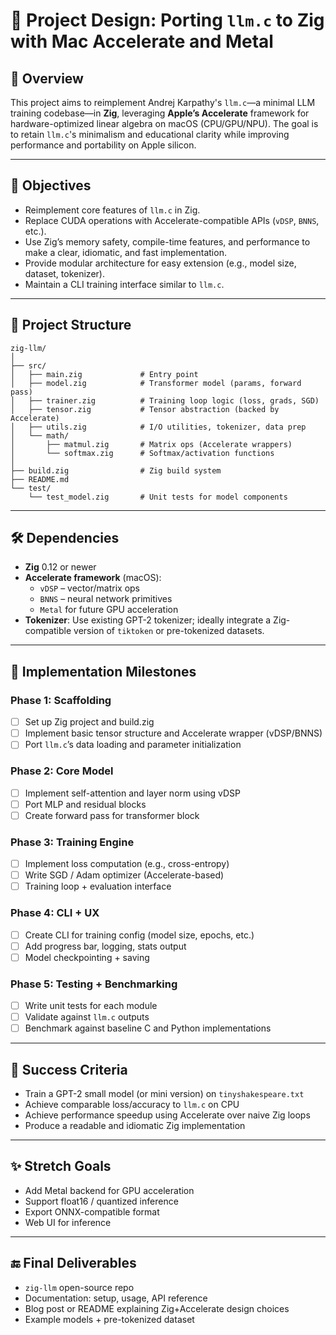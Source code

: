 # 🚀 Project Design: Porting `llm.c` to Zig with Mac Accelerate and Metal

## 📘 Overview

This project aims to reimplement Andrej Karpathy's `llm.c`—a minimal LLM training codebase—in **Zig**, leveraging **Apple’s Accelerate** framework for hardware-optimized linear algebra on macOS (CPU/GPU/NPU). The goal is to retain `llm.c`'s minimalism and educational clarity while improving performance and portability on Apple silicon.

---

## 🎯 Objectives

- Reimplement core features of `llm.c` in Zig.
- Replace CUDA operations with Accelerate-compatible APIs (`vDSP`, `BNNS`, etc.).
- Use Zig’s memory safety, compile-time features, and performance to make a clear, idiomatic, and fast implementation.
- Provide modular architecture for easy extension (e.g., model size, dataset, tokenizer).
- Maintain a CLI training interface similar to `llm.c`.

---

## 🧱 Project Structure

```
zig-llm/
│
├── src/
│   ├── main.zig             # Entry point
│   ├── model.zig            # Transformer model (params, forward pass)
│   ├── trainer.zig          # Training loop logic (loss, grads, SGD)
│   ├── tensor.zig           # Tensor abstraction (backed by Accelerate)
│   ├── utils.zig            # I/O utilities, tokenizer, data prep
│   └── math/
│       ├── matmul.zig       # Matrix ops (Accelerate wrappers)
│       └── softmax.zig      # Softmax/activation functions
│
├── build.zig                # Zig build system
├── README.md
└── test/
    └── test_model.zig       # Unit tests for model components
```

---

## 🛠️ Dependencies

- **Zig** 0.12 or newer
- **Accelerate framework** (macOS):
  - `vDSP` – vector/matrix ops
  - `BNNS` – neural network primitives
  - `Metal` for future GPU acceleration
- **Tokenizer**: Use existing GPT-2 tokenizer; ideally integrate a Zig-compatible version of `tiktoken` or pre-tokenized datasets.

---

## 🔁 Implementation Milestones

### Phase 1: Scaffolding

- [ ] Set up Zig project and build.zig
- [ ] Implement basic tensor structure and Accelerate wrapper (vDSP/BNNS)
- [ ] Port `llm.c`’s data loading and parameter initialization

### Phase 2: Core Model

- [ ] Implement self-attention and layer norm using vDSP
- [ ] Port MLP and residual blocks
- [ ] Create forward pass for transformer block

### Phase 3: Training Engine

- [ ] Implement loss computation (e.g., cross-entropy)
- [ ] Write SGD / Adam optimizer (Accelerate-based)
- [ ] Training loop + evaluation interface

### Phase 4: CLI + UX

- [ ] Create CLI for training config (model size, epochs, etc.)
- [ ] Add progress bar, logging, stats output
- [ ] Model checkpointing + saving

### Phase 5: Testing + Benchmarking

- [ ] Write unit tests for each module
- [ ] Validate against `llm.c` outputs
- [ ] Benchmark against baseline C and Python implementations

---

## 🚦 Success Criteria

- Train a GPT-2 small model (or mini version) on `tinyshakespeare.txt`
- Achieve comparable loss/accuracy to `llm.c` on CPU
- Achieve performance speedup using Accelerate over naive Zig loops
- Produce a readable and idiomatic Zig implementation

---

## ✨ Stretch Goals

- Add Metal backend for GPU acceleration
- Support float16 / quantized inference
- Export ONNX-compatible format
- Web UI for inference

---

## 🔚 Final Deliverables

- `zig-llm` open-source repo
- Documentation: setup, usage, API reference
- Blog post or README explaining Zig+Accelerate design choices
- Example models + pre-tokenized dataset
